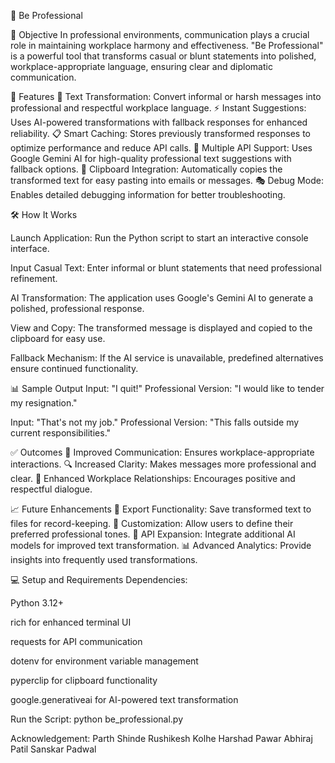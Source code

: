 🎩 Be Professional

📜 Objective
In professional environments, communication plays a crucial role in maintaining workplace harmony and effectiveness. "Be Professional" is a powerful tool that transforms casual or blunt statements into polished, workplace-appropriate language, ensuring clear and diplomatic communication.

🌟 Features
📝 Text Transformation: Convert informal or harsh messages into professional and respectful workplace language.
⚡ Instant Suggestions: Uses AI-powered transformations with fallback responses for enhanced reliability.
📋 Smart Caching: Stores previously transformed responses to optimize performance and reduce API calls.
🔄 Multiple API Support: Uses Google Gemini AI for high-quality professional text suggestions with fallback options.
📎 Clipboard Integration: Automatically copies the transformed text for easy pasting into emails or messages.
🎭 Debug Mode: Enables detailed debugging information for better troubleshooting.

🛠️ How It Works

Launch Application: Run the Python script to start an interactive console interface.

Input Casual Text: Enter informal or blunt statements that need professional refinement.

AI Transformation: The application uses Google's Gemini AI to generate a polished, professional response.

View and Copy: The transformed message is displayed and copied to the clipboard for easy use.

Fallback Mechanism: If the AI service is unavailable, predefined alternatives ensure continued functionality.

📊 Sample Output
Input: "I quit!"
Professional Version: "I would like to tender my resignation."

Input: "That's not my job."
Professional Version: "This falls outside my current responsibilities."

✅ Outcomes
💬 Improved Communication: Ensures workplace-appropriate interactions.
🔍 Increased Clarity: Makes messages more professional and clear.
🚀 Enhanced Workplace Relationships: Encourages positive and respectful dialogue.

📈 Future Enhancements
📂 Export Functionality: Save transformed text to files for record-keeping.
🎨 Customization: Allow users to define their preferred professional tones.
🔄 API Expansion: Integrate additional AI models for improved text transformation.
📊 Advanced Analytics: Provide insights into frequently used transformations.

💻 Setup and Requirements
Dependencies:

Python 3.12+

rich for enhanced terminal UI

requests for API communication

dotenv for environment variable management

pyperclip for clipboard functionality

google.generativeai for AI-powered text transformation

Run the Script:
python be_professional.py
  
  
  Acknowledgement:
Parth Shinde 
Rushikesh Kolhe 
Harshad Pawar 
Abhiraj Patil 
Sanskar Padwal
